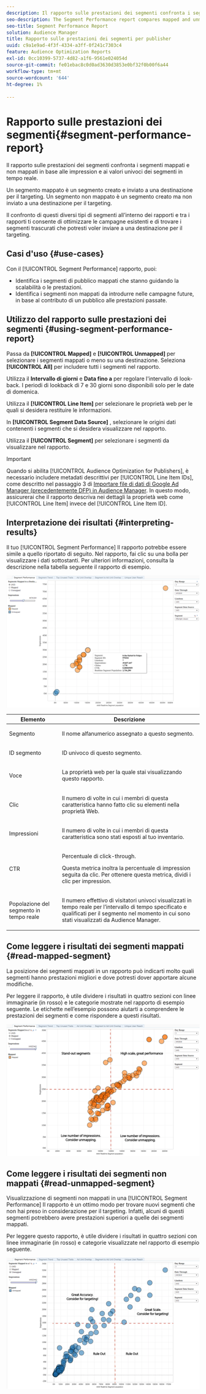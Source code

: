 ```yaml
---
description: Il rapporto sulle prestazioni dei segmenti confronta i segmenti mappati e non mappati in base alle impression e ai valori univoci dei segmenti in tempo reale. Un segmento mappato è un segmento creato e inviato a una destinazione per il targeting. Un segmento non mappato è un segmento creato ma non inviato a una destinazione per il targeting. Il confronto di questi diversi tipi di segmenti all’interno dei rapporti e tra i rapporti ti consente di ottimizzare le campagne esistenti e di trovare i segmenti trascurati che potresti voler inviare a una destinazione per il targeting.
seo-description: The Segment Performance report compares mapped and unmapped segments by impressions and Real-Time Segment Uniques. A mapped segment is a segment you create and send to a destination for targeting. An unmapped segment is a segment that you've created but have not sent to a destination for targeting. Comparing these different segment types within and between reports helps you optimize existing campaigns and find overlooked segments that you may want to send to a destination for targeting.
seo-title: Segment Performance Report
solution: Audience Manager
title: Rapporto sulle prestazioni dei segmenti per publisher
uuid: c9a1e9ad-4f3f-4334-a3ff-0f241c7303c4
feature: Audience Optimization Reports
exl-id: 0cc10399-5737-4d82-a1f6-9561e024054d
source-git-commit: fe01ebac8c0d0ad3630d3853e0bf32f0b00f6a44
workflow-type: tm+mt
source-wordcount: '644'
ht-degree: 1%

---
```


# Rapporto sulle prestazioni dei segmenti{#segment-performance-report}

Il rapporto sulle prestazioni dei segmenti confronta i segmenti mappati e non mappati in base alle impression e ai valori univoci dei segmenti in tempo reale.

Un segmento mappato è un segmento creato e inviato a una destinazione per il targeting. Un segmento non mappato è un segmento creato ma non inviato a una destinazione per il targeting.

Il confronto di questi diversi tipi di segmenti all’interno dei rapporti e tra i rapporti ti consente di ottimizzare le campagne esistenti e di trovare i segmenti trascurati che potresti voler inviare a una destinazione per il targeting.

## Casi d&#39;uso {#use-cases}

Con il [!UICONTROL Segment Performance] rapporto, puoi:

* Identifica i segmenti di pubblico mappati che stanno guidando la scalabilità o le prestazioni.
* Identifica i segmenti non mappati da introdurre nelle campagne future, in base al contributo di un pubblico alle prestazioni passate.

## Utilizzo del rapporto sulle prestazioni dei segmenti {#using-segment-performance-report}

Passa da **[!UICONTROL Mapped]** e **[!UICONTROL Unmapped]** per selezionare i segmenti mappati o meno su una destinazione. Seleziona **[!UICONTROL All]** per includere tutti i segmenti nel rapporto.

Utilizza il **Intervallo di giorni** e **Data fino a** per regolare l&#39;intervallo di look-back. I periodi di lookback di 7 e 30 giorni sono disponibili solo per le date di domenica.

Utilizza il **[!UICONTROL Line Item]** per selezionare le proprietà web per le quali si desidera restituire le informazioni.

In **[!UICONTROL Segment Data Source]** , selezionare le origini dati contenenti i segmenti che si desidera visualizzare nel rapporto.

Utilizza il **[!UICONTROL Segment]** per selezionare i segmenti da visualizzare nel rapporto.

>[!IMPORTANT]
>
>Quando si abilita [!UICONTROL Audience Optimization for Publishers], è necessario includere metadati descrittivi per [!UICONTROL Line Item IDs], come descritto nel passaggio 3 di [Importare file di dati di Google Ad Manager (precedentemente DFP) in Audience Manager](../../../reporting/audience-optimization-reports/aor-publishers/import-dfp.md). In questo modo, assicurerai che il rapporto descriva nei dettagli la proprietà web come [!UICONTROL Line Item] invece del [!UICONTROL Line Item ID].

## Interpretazione dei risultati {#interpreting-results}

Il tuo [!UICONTROL Segment Performance] Il rapporto potrebbe essere simile a quello riportato di seguito. Nel rapporto, fai clic su una bolla per visualizzare i dati sottostanti. Per ulteriori informazioni, consulta la descrizione nella tabella seguente il rapporto di esempio.

![](assets/publisher_segment_performance.png)

<table id="table_AFE2540583C34835B04584693ADFD26A"> 
 <thead> 
  <tr> 
   <th colname="col1" class="entry"> Elemento </th> 
   <th colname="col2" class="entry"> Descrizione </th> 
  </tr>
 </thead>
 <tbody> 
  <tr> 
   <td colname="col1"> <p>Segmento </p> </td> 
   <td colname="col2"> <p>Il nome alfanumerico assegnato a questo segmento. </p> </td> 
  </tr> 
  <tr> 
   <td colname="col1"> <p>ID segmento </p> </td> 
   <td colname="col2"> <p>ID univoco di questo segmento. </p> </td> 
  </tr> 
  <tr> 
   <td colname="col1"> <p>Voce </p> </td> 
   <td colname="col2"> <p>La proprietà web per la quale stai visualizzando questo rapporto. </p> </td> 
  </tr> 
  <tr> 
   <td colname="col1"> <p>Clic </p> </td> 
   <td colname="col2"> <p>Il numero di volte in cui i membri di questa caratteristica hanno fatto clic su elementi nella proprietà Web. </p> </td> 
  </tr> 
  <tr> 
   <td colname="col1"> <p>Impressioni </p> </td> 
   <td colname="col2"> <p>Il numero di volte in cui i membri di questa caratteristica sono stati esposti al tuo inventario. </p> </td> 
  </tr> 
  <tr> 
   <td colname="col1"> <p>CTR </p> </td> 
   <td colname="col2"> <p>Percentuale di click-through. </p> <p>Questa metrica inoltra la percentuale di impression seguita da clic. Per ottenere questa metrica, dividi i clic per impression. </p> </td> 
  </tr> 
  <tr> 
   <td colname="col1"> <p>Popolazione del segmento in tempo reale </p> </td> 
   <td colname="col2"> <p>Il numero effettivo di visitatori univoci visualizzati in tempo reale per l’intervallo di tempo specificato e qualificati per il segmento nel momento in cui sono stati visualizzati da <span class="keyword"> Audience Manager</span>. </p> </td> 
  </tr> 
 </tbody> 
</table>

## Come leggere i risultati dei segmenti mappati {#read-mapped-segment}

La posizione dei segmenti mappati in un rapporto può indicarti molto quali segmenti hanno prestazioni migliori e dove potresti dover apportare alcune modifiche.

Per leggere il rapporto, è utile dividere i risultati in quattro sezioni con linee immaginarie (in rosso) e le categorie mostrate nel rapporto di esempio seguente. Le etichette nell’esempio possono aiutarti a comprendere le prestazioni dei segmenti e come rispondere a questi risultati.

![](assets/publisher_segment_performance_mapped.png)

## Come leggere i risultati dei segmenti non mappati {#read-unmapped-segment}

Visualizzazione di segmenti non mappati in una [!UICONTROL Segment Performance] Il rapporto è un ottimo modo per trovare nuovi segmenti che non hai preso in considerazione per il targeting. Infatti, alcuni di questi segmenti potrebbero avere prestazioni superiori a quelle dei segmenti mappati.

Per leggere questo rapporto, è utile dividere i risultati in quattro sezioni con linee immaginarie (in rosso) e categorie visualizzate nel rapporto di esempio seguente.

![](assets/publisher_segment_performance_unmapped.png)
